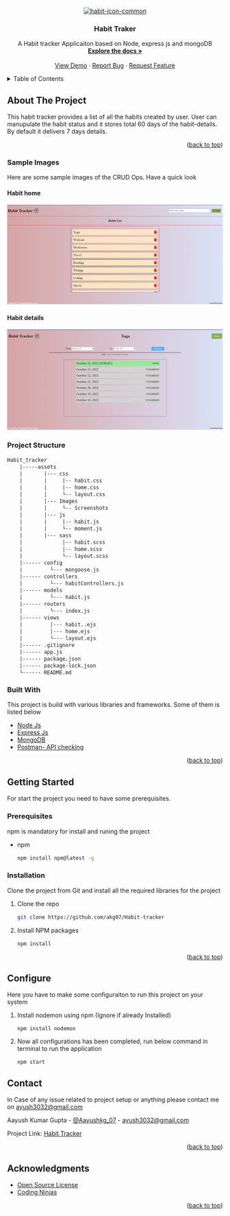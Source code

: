 <a name="readme-top"></a>
<!-- [![Contributors][contributors-shield]][contributors-url]
[![Forks][forks-shield]][forks-url]
[![Stargazers][stars-shield]][stars-url]
[![Issues][issues-shield]][issues-url]
[![MIT License][license-shield]][license-url]
[![LinkedIn][linkedin-shield]][linkedin-url] -->


<!-- PROJECT LOGO -->
<br />
<div align="center">
  <a href="https://github.com/akg07/Habit-tracker">
    <img src="https://cdn-icons-png.flaticon.com/512/3588/3588658.png" alt="habit-icon-common" alt="Logo" width="70" height="70">
  </a>

  <h3 align="center">Habit Traker</h3>

  <p align="center">
    A Habit tracker Applicaiton based on Node, express js and mongoDB
    <br />
    <a href="https://github.com/akg07/Habit-tracker"><strong>Explore the docs »</strong></a>
    <br />
    <br />
    <a href="https://github.com/akg07/Habit-tracker#readme">View Demo</a>
    ·
    <a href="https://github.com/akg07/Habit-tracker/issues">Report Bug</a>
    ·
    <a href="https://github.com/akg07/Habit-tracker/issues">Request Feature</a>
  </p>
</div>



<!-- TABLE OF CONTENTS -->
<details>
  <summary>Table of Contents</summary>
  <ol>
    <li>
      <a href="#about-the-project">About The Project</a>
    </li>
    <li>
    <a href="#Sample-images-from-postman">Sample Images</a>
    </li>
    <li><a href="#project-structure">Project Structure</a></li>
    <li><a href="#built-with">Built With</a></li>
    <li>
      <a href="#getting-started">Getting Started</a>
      <ul>
        <li><a href="#prerequisites">Prerequisites</a></li>
        <li><a href="#installation">Installation</a></li>
      </ul>
    </li>
    <li><a href="#configure">Configure</a></li>
    <li><a href="#contact">Contact</a></li>
    <li><a href="#acknowledgments">Acknowledgments</a></li>
  </ol>
</details>



<!-- ABOUT THE PROJECT -->
## About The Project

This habit tracker provides a list of all the habits created by user.
User can manupulate the habit status and it stores total 60 days of the habit-details.
By default it delivers 7 days details.

<p align="right">(<a href="#readme-top">back to top</a>)</p>

### Sample Images
Here are some sample images of the CRUD Ops. Have a quick look

#### Habit home
![Habit home][habit-home-screenshot]

#### Habit details
![Habit details][habit-details-screenshot]

### Project Structure
```
Habit_tracker
    |-----assets
    |       |--- css
    |       |     |-- habit.css
    |       |     |-- home.css
    |       |     └-- layout.css
    |       |--- Images
    |       |     └-- Screenshots     
    |       |--- js
    |       |     |-- habit.js
    |       |     └-- moment.js
    |       |--- sass
    |             |-- habit.scss
    |             |-- home.scss
    |             └-- layout.scss
    |------ config
    |         └--- mongoose.js
    |------ controllers
    |         └--- habitControllers.js
    |------ models
    |         └--- habit.js
    |------ routers
    |         └--- index.js
    |------ views
    |         |--- habit..ejs
    |         |--- home.ejs
    |         └--- layout.ejs
    |------ .gitignore
    |------ app.js
    |------ package.json
    |------ package-lock.json
    └------ README.md
```

### Built With

This project is build with various libraries and frameworks. Some of them is listed below

* [Node Js](https://nodejs.org/en/)
* [Express Js](http://expressjs.com/)
* [MongoDB](https://www.mongodb.com/)
* [Postman- API checking](https://www.postman.com/)

<p align="right">(<a href="#readme-top">back to top</a>)</p>



<!-- GETTING STARTED -->
## Getting Started

For start the project you need to have some prerequisites.

### Prerequisites
npm is mandatory for install and runing the project

* npm
  ```sh
  npm install npm@latest -g
  ```

### Installation

Clone the project from Git and install all the required libraries for the project

1. Clone the repo
   ```sh
   git clone https://github.com/akg07/Habit-tracker
   ```
2. Install NPM packages
   ```sh
   npm install
   ```

<p align="right">(<a href="#readme-top">back to top</a>)</p>

## Configure

Here you have to make some configuraiton to run this project on your system

1. Install nodemon using npm (Ignore if already Installed)
    ```
    npm install nodemon
    ```
2. Now all configurations has been completed, run below command in terminal to run the application
    ```
    npm start
    ```


<!-- CONTACT -->
## Contact
In Case of any issue related to project setup or anything please contact me on ayush3032@gmail.com 

Aayush Kumar Gupta - [@Aayushkg_07](https://twitter.com/Aayushkg_07) - ayush3032@gmail.com

Project Link: [Habit Tracker](https://github.com/akg07/Habit-tracker)

<p align="right">(<a href="#readme-top">back to top</a>)</p>



<!-- ACKNOWLEDGMENTS -->
## Acknowledgments


* [Open Source License](https://choosealicense.com)
* [Coding Ninjas](https://www.codingninjas.com/)
<p align="right">(<a href="#readme-top">back to top</a>)</p>



<!-- MARKDOWN LINKS & IMAGES -->
<!-- https://www.markdownguide.org/basic-syntax/#reference-style-links -->

[linkedin-shield]: https://img.shields.io/badge/-LinkedIn-black.svg?style=for-the-badge&logo=linkedin&colorB=555

[linkedin-url]: https://linkedin.com/in/othneildrew

[habit-home-screenshot]: assets/images/Habit_Home.png

[habit-details-screenshot]: assets/images/Habit_details.png
